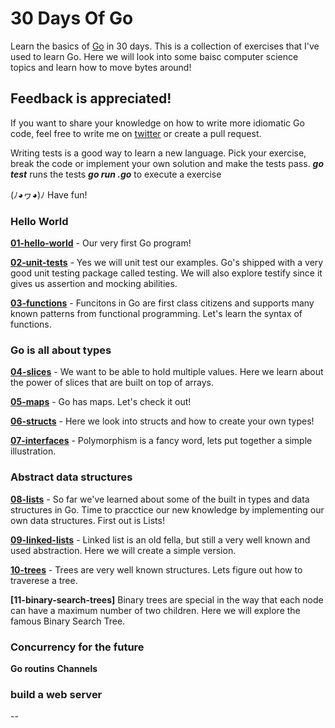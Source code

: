 # 30 Days Of Go
Learn the basics of [Go](https://golang.org/) in 30 days.
This is a collection of exercises that I've used to learn Go. Here we will look
into some baisc computer science topics and learn how to move bytes around!

## Feedback is appreciated!
If you want to share your knowledge on how to write more idiomatic Go code, feel free to write me on [twitter](https://www.twitter.com/osterbergmarcus) or create a pull request.

Writing tests is a good way to learn a new language. Pick your exercise, break the code or implement your own solution and make the tests pass.
***go test*** runs the tests
***go run <file name>.go*** to execute a exercise

(ﾉ◕ヮ◕)ﾉ Have fun!

### Hello World
**[01-hello-world](01-hello-world)** - Our very first Go program!

**[02-unit-tests](02-unit-tests)** - Yes we will unit test our examples. Go's shipped with a very good unit testing package
called testing. We will also explore testify since it gives us assertion and mocking abilities.

**[03-functions](03-functions)** - Funcitons in Go are first class citizens and supports many known patterns from functional programming. Let's learn the syntax of functions.

### Go is all about types
**[04-slices](04-slices)** - We want to be able to hold multiple values. Here we learn about the power of slices that are
built on top of arrays.

**[05-maps](05-maps)** - Go has maps. Let's check it out!

**[06-structs](06-structs)** - Here we look into structs and how to create your own types!

**[07-interfaces](07-interfaces)** - Polymorphism is a fancy word, lets put together a simple illustration.

### Abstract data structures
**[08-lists](08-lists)** - So far we've learned about some of the built in types and data structures in Go. Time to pracctice our new
knowledge by implementing our own data structures. First out is Lists!

**[09-linked-lists](09-linked-lists)** - Linked list is an old fella, but still a very well known and used abstraction. Here we will create
a simple version.

**[10-trees](10-trees)** - Trees are very well known structures. Lets figure
out how to traverese a tree.

**[11-binary-search-trees]** Binary trees are special in the way that each node
can have a maximum number of two children. Here we will explore the famous
Binary Search Tree.


### Concurrency for the future
**Go routins**
**Channels**

### build a web server
--
